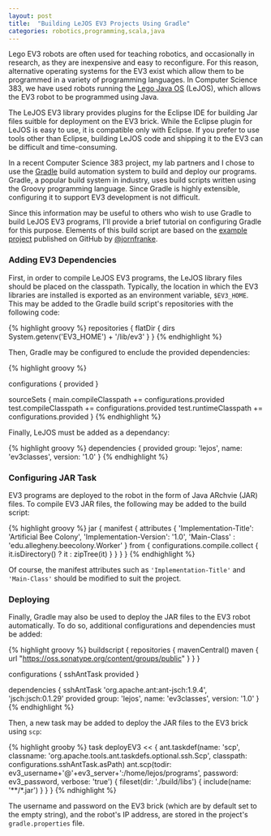 ```yaml
---
layout: post
title:  "Building LeJOS EV3 Projects Using Gradle"
categories: robotics,programming,scala,java
---
```


Lego EV3 robots are often used for teaching robotics, and occasionally in research, as they are inexpensive and easy to reconfigure. For this reason, alternative operating systems for the EV3 exist which allow them to be programmed in a variety of programming languages. In Computer Science 383, we have used robots running the [Lego Java OS](http://www.lejos.org) (LeJOS), which allows the EV3 robot to be programmed using Java.

The LeJOS EV3 library provides plugins for the Eclipse IDE for building Jar files suitble for deployment on the EV3 brick. While the Eclipse plugin for LeJOS is easy to use, it is compatible only with Eclipse. If you prefer to use tools other than Eclipse, building LeJOS code and shipping it to the EV3 can be difficult and time-consuming.

In a recent Computer Science 383 project, my lab partners and I chose to use the [Gradle](http://www.gradle.org) build automation system to build and deploy our programs. Gradle, a popular build system in industry, uses build scripts written using the Groovy programming language. Since  Gradle is highly extensible, configuring it to support EV3 development is not difficult.

Since this information may be useful to others who wish to use Gradle to build LeJOS EV3 programs, I'll provide a brief tutorial on configuring Gradle for this purpose. Elements of this build script are based on the [example project](https://github.com/jornfranke/lejos-ev3-example) published on GitHub by [@jornfranke](https://github.com/jornfranke).

### Adding EV3 Dependencies 

First, in order to compile LeJOS EV3 programs, the LeJOS library files should be placed on the classpath. Typically, the location in which the EV3 libraries are installed is exported as an environment variable, `$EV3_HOME`. This may be added to the Gradle build script's repositories with the following code:

{% highlight groovy %}
repositories {
     flatDir {
       dirs  System.getenv('EV3_HOME') + '/lib/ev3'
   }
}
{% endhighlight %}

Then, Gradle may be configured to enclude the provided dependencies:

{% highlight groovy %}

configurations {
    provided
}


sourceSets {
    main.compileClasspath += configurations.provided
    test.compileClasspath += configurations.provided
    test.runtimeClasspath += configurations.provided
}
{% endhighlight %}

Finally, LeJOS must be added as a dependancy:

{% highlight groovy %}
dependencies {
    provided group: 'lejos', name: 'ev3classes', version: '1.0'
}
{% endhighlight %}

### Configuring JAR Task

EV3 programs are deployed to the robot in the form of Java ARchvie (JAR) files. To compile EV3 JAR files, the following may be added to the build script:

{% highlight groovy %}
jar {
    manifest {
        attributes {
            'Implementation-Title': 'Artificial Bee Colony',
            'Implementation-Version': '1.0', 
            'Main-Class' : 'edu.allegheny.beecolony.Worker'
        }
        from { configurations.compile.collect { it.isDirectory() ? it : zipTree(it) } }
    }
}
{% endhighlight %}

Of course, the manifest attributes such as `'Implementation-Title'` and `'Main-Class'` should be modified to suit the project.

### Deploying

Finally, Gradle may also be used to deploy the JAR files to the EV3 robot automatically. To do so, additional configurations and dependencies must be added:

{% highlight groovy %}
buildscript {
    repositories {
        mavenCentral()
        maven { url "https://oss.sonatype.org/content/groups/public" }
    }
}

configurations {
    sshAntTask
    provided
}

dependencies {
    sshAntTask 'org.apache.ant:ant-jsch:1.9.4', 'jsch:jsch:0.1.29'
    provided group: 'lejos', name: 'ev3classes', version: '1.0'
}
{% endhighlight %}

Then, a new task may be added to deploy the JAR files to the EV3 brick using `scp`:

{% highlight grooby %}
task deployEV3 << {
    ant.taskdef(name: 'scp', classname: 'org.apache.tools.ant.taskdefs.optional.ssh.Scp', classpath: configurations.sshAntTask.asPath)
    ant.scp(todir: ev3_username+'@'+ev3_server+':/home/lejos/programs',
        password: ev3_password,
        verbose: 'true') {
            fileset(dir: './build/libs') {
                include(name: '**/*.jar')
            }
        }
}
{% ndhighlight %}

The username and password on the EV3 brick (which are by default set to the empty string), and the robot's IP address, are stored in the project's `gradle.properties` file.